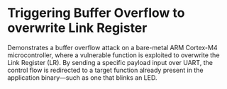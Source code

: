 # Triggering Buffer Overflow to overwrite Link Register
Demonstrates a buffer overflow attack on a bare-metal ARM Cortex-M4 
microcontroller, where a vulnerable function is exploited to overwrite the 
Link Register (LR). By sending a specific payload input over UART, the control 
flow is redirected to a target function already present in the application 
binary—such as one that blinks an LED.